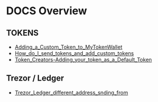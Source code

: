 # DOCS Overview

## TOKENS
* [Adding_a_Custom_Token_to_MyTokenWallet](Adding_a_Custom_Token_to_MyTokenWallet.md)
* [How_do_I_send_tokens_and_add_custom_tokens](How_do_I_send_tokens_and_add_custom_tokens.md)
* [Token_Creators-Adding_your_token_as_a_Default_Token](Token_Creators-Adding_your_token_as_a_Default_Token.md)

## Trezor / Ledger
* [Trezor_Ledger_different_address_snding_from](Trezor_Ledger_different_address_snding_from.md)
